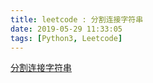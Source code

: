 ```yaml
---
title: leetcode : 分割连接字符串
date: 2019-05-29 11:33:05
tags: [Python3, Leetcode]
---
```


[分割连接字符串](https://leetcode-cn.com/problems/split-concatenated-strings/)

